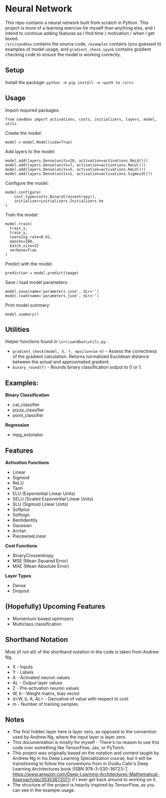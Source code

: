 # Neural Network

This repo contains a neural network built from scratch in Python. This project is more of a learning exercise for myself than anything else, and I intend to continue adding features as I find time / motivation / when I get bored.<br>`/src/sandbox` contains the source code, `/examples` contains (you guessed it) examples of model usage, and `gradient_check.ipynb` contains gradient checking code to ensure the model is working correctly.

## Setup

Install the package: `python -m pip install -e <path to /src>`

## Usage

Import required packages:
```{python}
from sandbox import activations, costs, initializers, layers, model, utils
```

Create the model:
```{python}
model = model.Model(cuda=True)
```

Add layers to the model:
```{python}
model.add(layers.Dense(units=20, activation=activations.ReLU()))
model.add(layers.Dense(units=7, activation=activations.ReLU()))
model.add(layers.Dense(units=5, activation=activations.ReLU()))
model.add(layers.Dense(units=1, activation=activations.Sigmoid()))
```

Configure the model:
```{python}
model.configure(
    cost_type=costs.BinaryCrossentropy(),
    initializer=initializers.Initializers.he
)
```

Train the model:
```{python}
model.train(
  train_x,
  train_y,
  learning_rate=0.01,
  epochs=100,
  batch_size=32
  verbose=True
)
```

Predict with the model:
```{python}
prediction = model.predict(image)
```

Save / load model parameters:
```{python}
model.save(name='parameters.json', dir='')
model.load(name='parameters.json', dir='')
```

Print model summary:
```{python}
model.summary()
```

## Utilities

Helper functions found in `\src\sandbox\utils.py`:
- `gradient_check(model, X, Y, epsilon=1e-4)` - Assess the correctness of the gradient calculation. Returns normalized Euclidean distance between the actual and approximated gradient.
- `binary_round(Y)` - Rounds binary classification output to 0 or 1.

## Examples:

**Binary Classification**
  - cat_classifier
  - pizza_classifier 
  - point_classifier

**Regression**
  - mpg_estimator

## Features

**Activation Functions**
- Linear
- Sigmoid
- ReLU
- Tanh
- ELU (Exponential Linear Units)
- SELU (Scaled Exponential Linear Units)
- SLU (Sigmoid Linear Units)
- Softplus
- Softsign
- BentIdentity
- Gaussian
- Arctan
- PiecewiseLinear

**Cost Functions**
- BinaryCrossentropy
- MSE (Mean Squared Error)
- MAE (Mean Absolute Error)

**Layer Types**
- Dense
- Dropout

## (Hopefully) Upcoming Features

- Momentum-based optimizers
- Multiclass classification

## Shorthand Notation

Most (if not all) of the shorthand notation in the code is taken from Andrew Ng.
- X - Inputs
- Y - Labels
- A - Activated neuron values
- AL - Output layer values 
- Z - Pre-activation neuron values
- W, b - Weight matrix, bias vector
- d<W, b, A, AL> - Derivative of value with respect to cost
- m - Number of training samples

## Notes

- The first hidden layer here is layer zero, as opposed to the convention used by Andrew Ng, where the input layer is layer zero.
- This documentation is mostly for myself - There's no reason to use this code over something like TensorFlow, Jax, or PyTorch.
- This project was originally based on the notation and content taught by Andrew Ng in his Deep Learning Specialization course, but it will be transitioning to follow the conventions from in Ovidiu Calin's Deep Learning Architectures book (ISBN 978-3-030-36723-7, https://www.amazon.com/Deep-Learning-Architectures-Mathematical-Approach/dp/3030367207/) if I ever get back around to working on it.
-  The structure of the project is heavily inspired by TensorFlow, as you can see in the example usage.
